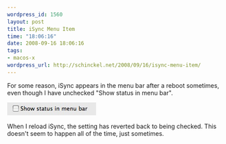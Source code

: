 ```yaml
--- 
wordpress_id: 1560
layout: post
title: iSync Menu Item
time: "18:06:16"
date: 2008-09-16 18:06:16
tags: 
- macos-x
wordpress_url: http://schinckel.net/2008/09/16/isync-menu-item/
---
```

For some reason, iSync appears in the menu bar after a reboot sometimes, even though I have unchecked "Show status in menu bar".

![Picture 1.png][1]

When I reload iSync, the setting has reverted back to being checked. This doesn't seem to happen all of the time, just sometimes.

   [1]: /images/2008/09/picture-11.jpg

